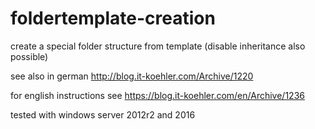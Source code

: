 # foldertemplate-creation
create a special folder structure from template (disable inheritance also possible) 

see also in german http://blog.it-koehler.com/Archive/1220

for english instructions see https://blog.it-koehler.com/en/Archive/1236

tested with windows server 2012r2 and 2016
